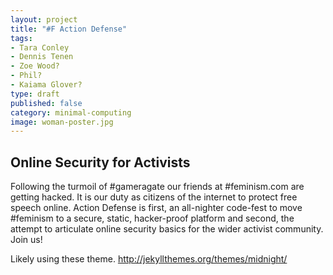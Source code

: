 ```yaml
---
layout: project
title: "#F Action Defense"
tags:
- Tara Conley
- Dennis Tenen
- Zoe Wood?
- Phil?
- Kaiama Glover?
type: draft
published: false
category: minimal-computing
image: woman-poster.jpg
---
```


## Online Security for Activists
Following the turmoil of \#gameragate our friends at \#feminism.com are getting hacked. It is our duty as citizens of the internet to protect free speech online. Action Defense is first, an all-nighter code-fest to move #feminism to a secure, static, hacker-proof platform and second, the attempt to articulate online security basics for the wider activist community. Join us!

Likely using these theme.
http://jekyllthemes.org/themes/midnight/
